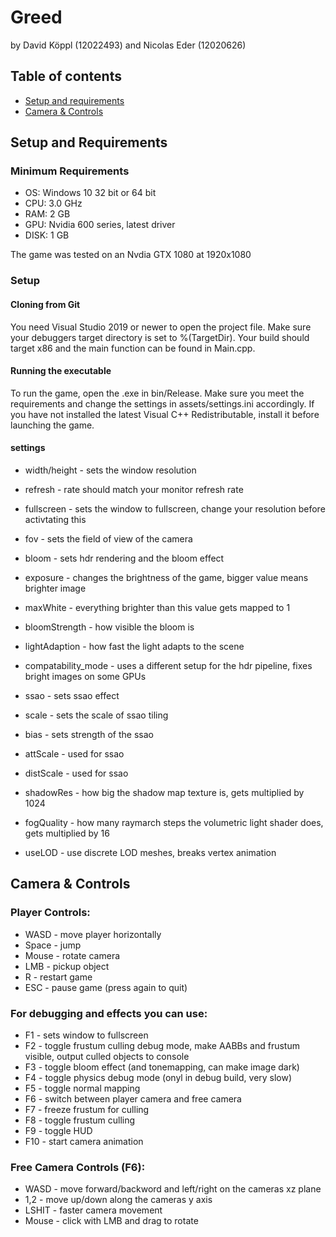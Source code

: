# Greed
by David Köppl (12022493) and Nicolas Eder (12020626)


## Table of contents
* [Setup and requirements](#setup-and-requirements)
* [Camera & Controls](#camera-&-controls)

## Setup and Requirements
### Minimum Requirements
* OS: Windows 10 32 bit or 64 bit
* CPU: 3.0 GHz
* RAM: 2 GB
* GPU: Nvidia 600 series, latest driver 
* DISK: 1 GB

The game was tested on an Nvdia GTX 1080 at 1920x1080

### Setup
#### Cloning from Git
You need Visual Studio 2019 or newer to open the project file. Make sure your debuggers target directory is set to %(TargetDir). Your build should target x86 and the main function can be found in Main.cpp.
#### Running the executable
To run the game, open the .exe in bin/Release. Make sure you meet the requirements and change the settings in assets/settings.ini accordingly. If you have not installed the latest Visual C++ Redistributable, install it before launching the game.
#### settings
* width/height - sets the window resolution
* refresh - rate should match your monitor refresh rate
* fullscreen - sets the window to fullscreen, change your resolution before activtating this
* fov - sets the field of view of the camera

* bloom - sets hdr rendering and the bloom effect
* exposure - changes the brightness of the game, bigger value means brighter image
* maxWhite - everything brighter than this value gets mapped to 1
* bloomStrength - how visible the bloom is
* lightAdaption - how fast the light adapts to the scene
* compatability_mode - uses a different setup for the hdr pipeline, fixes bright images on some GPUs
* ssao - sets ssao effect
* scale - sets the scale of ssao tiling
* bias - sets strength of the ssao
* attScale - used for ssao
* distScale -  used for ssao
* shadowRes - how big the shadow map texture is, gets multiplied by 1024
* fogQuality - how many raymarch steps the volumetric light shader does, gets multiplied by 16
* useLOD - use discrete LOD meshes, breaks vertex animation

## Camera & Controls

### Player Controls:
* WASD - move player horizontally
* Space - jump
* Mouse - rotate camera
* LMB - pickup object
* R - restart game
* ESC - pause game (press again to quit)

### For debugging and effects you can use:
* F1 - sets window to fullscreen
* F2 - toggle frustum culling debug mode, make AABBs and frustum visible, output culled objects to console
* F3 - toggle bloom effect (and tonemapping, can make image dark)
* F4 - toggle physics debug mode (onyl in debug build, very slow)
* F5 - toggle normal mapping
* F6 - switch between player camera and free camera
* F7 - freeze frustum for culling
* F8 - toggle frustum culling
* F9 - toggle HUD
* F10 - start camera animation

### Free Camera Controls (F6):
* WASD - move forward/backword and left/right on the cameras xz plane
* 1,2 - move up/down along the cameras y axis
* LSHIT - faster camera movement
* Mouse - click with LMB and drag to rotate

